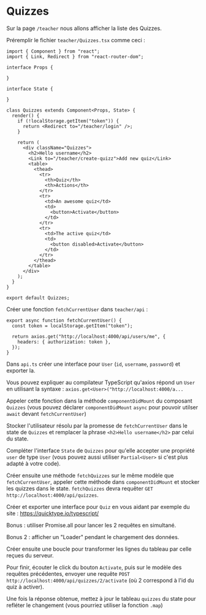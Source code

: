 # Quizzes

Sur la page `/teacher` nous allons afficher la liste des Quizzes.

Préremplir le fichier `teacher/Quizzes.tsx` comme ceci :

```
import { Component } from "react";
import { Link, Redirect } from "react-router-dom";

interface Props {

}

interface State {

}

class Quizzes extends Component<Props, State> {
  render() {
    if (!localStorage.getItem("token")) {
      return <Redirect to="/teacher/login" />;
    }

    return (
      <div className="Quizzes">
        <h2>Hello username</h2>
        <Link to="/teacher/create-quizz">Add new quiz</Link>
        <table>
          <thead>
            <tr>
              <th>Quiz</th>
              <th>Actions</th>
            </tr>
            <tr>
              <td>An awesome quiz</td>
              <td>
                <button>Activate</button>
              </td>
            </tr>
            <tr>
              <td>The active quiz</td>
              <td>
                <button disabled>Activate</button>
              </td>
            </tr>
          </thead>
        </table>
      </div>
    );
  }
}

export default Quizzes;
```

Créer une fonction `fetchCurrentUser` dans `teacher/api` :

```
export async function fetchCurrentUser() {
  const token = localStorage.getItem("token");

  return axios.get("http://localhost:4000/api/users/me", {
    headers: { authorization: token },
  });
}
```

Dans `api.ts` créer une interface pour `User` (`id`, `username`, `password`) et exporter la.

Vous pouvez expliquer au compilateur TypeScript qu'axios répond un `User` en utilisant la syntaxe : `axios.get<User>("http://localhost:4000/a...`

Appeler cette fonction dans la méthode `componentDidMount` du composant `Quizzes` (vous pouvez déclarer `componentDidMount` `async` pour pouvoir utilser `await` devant `fetchCurrentUser`)

Stocker l'utilisateur résolu par la promesse de `fetchCurrentUser` dans le state de `Quizzes` et remplacer la phrase `<h2>Hello username</h2>` par celui du state.

Compléter l'interface `State` de `Quizzes` pour qu'elle accepter une propriété `user` de type `User` (vous pouvez aussi utiliser `Partial<User>` si c'est plus adapté à votre code).

Créer ensuite une méthode `fetchQuizzes` sur le même modèle que `fetchCurrentUser`, appeler cette méthode dans `componentDidMount` et stocker les quizzes dans le state. `fetchQuizzes` devra requêter `GET http://localhost:4000/api/quizzes`.

Créer et exporter une interface pour `Quiz` en vous aidant par exemple du site : https://quicktype.io/typescript/


Bonus : utiliser Promise.all pour lancer les 2 requêtes en simultané.

Bonus 2 : afficher un "Loader" pendant le chargement des données.

Créer ensuite une boucle pour transformer les lignes du tableau par celle reçues du serveur.

Pour finir, écouter le click du bouton `Activate`, puis sur le modèle des requêtes précédentes, envoyer une requête `POST http://localhost:4000/api/quizzes/2/activate` (où 2 correspond à l'id du quiz à activer).

Une fois la réponse obtenue, mettez à jour le tableau `quizzes` du state pour refléter le changement (vous pourriez utiliser la fonction `.map`)
